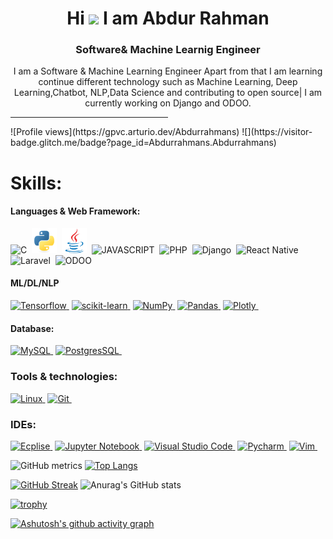 
<h1 align="center"> Hi <img src="https://c.tenor.com/yWSRmymbuBkAAAAM/waving-hi.gif width="55px" height="55px" "> I am Abdur Rahman</h1> 

<h3 align="center"> Software& Machine Learnig Engineer </h3> 

<p align="center">
I am a Software & Machine Learning Engineer Apart from that I am learning continue different technology such as Machine Learning, Deep Learning,Chatbot, NLP,Data Science and contributing to open source| I am currently working on Django and ODOO.
</p>



<hr style="width:50%;text-align:left;margin-left:0">
![Profile views](https://gpvc.arturio.dev/Abdurrahmans) ![](https://visitor-badge.glitch.me/badge?page_id=Abdurrahmans.Abdurrahmans)


<h1>Skills:</h1>

<h4>Languages & Web Framework:</h4>
<p dir="auto">
 <a target="blank" rel="noopener noreferrer nofollow" herf="[https://camo.githubusercontent.com/94be0a2e5be1429…76f3d707974686f6e266c6f676f436f6c6f723d7768697465](https://en.cppreference.com/)">
  <img src="https://raw.githubusercontent.com/arasgungore/arasgungore/main/icons/c.svg" alt="C" width="40" height style="max-width: 100%;">&nbsp;</a>
 
 
 <a target="blank" rel="noopener noreferrer nofollow" herf="https://www.python.org">
  <img src="https://raw.githubusercontent.com/devicons/devicon/master/icons/python/python-original.svg" alt="PYTHON" width="40" height style="max-width: 100%;">&nbsp;</a>
 
  <a target="blank" rel="noopener noreferrer nofollow" herf="https://www.java.org">
  <img src="https://raw.githubusercontent.com/devicons/devicon/master/icons/java/java-original.svg" alt="JAVA" width="40" height style="max-width: 100%;">&nbsp;</a>
 
 
 <a target="blank" rel="noopener noreferrer nofollow" herf="https://developer.mozilla.org/en-US/docs/Web/JavaScript">
  <img src="https://static.javatpoint.com/images/javascript/javascript_logo.png" alt="JAVASCRIPT" width="40" height style="max-width: 100%;">&nbsp;</a>
 
 <a target="blank" rel="noopener noreferrer nofollow" herf="https://www.php.net">
  <img src="https://upload.wikimedia.org/wikipedia/commons/thumb/2/27/PHP-logo.svg/711px-PHP-logo.svg.png?20180502235434" alt="PHP" width="40" height style="max-width: 100%;">&nbsp;</a>
 
 <a target="blank" rel="noopener noreferrer nofollow" herf="https://docs.djangoproject.com">
  <img src="https://studygyaan.com/wp-content/uploads/2021/12/django-logo-negative.png" alt="Django" width="40" height style="max-width: 100%;">&nbsp;</a>

 <a target="blank" rel="noopener noreferrer nofollow" herf="https://reactnative.dev/">
  <img src="https://upload.wikimedia.org/wikipedia/commons/thumb/a/a7/React-icon.svg/1200px-React-icon.svg.png" alt="React Native" width="40" height style="max-width: 100%;">&nbsp;</a>
 
  <a target="blank" rel="noopener noreferrer nofollow" herf="https://laravel.com">
  <img src="https://upload.wikimedia.org/wikipedia/commons/thumb/9/9a/Laravel.svg/1200px-Laravel.svg.png" alt="Laravel" width="40" height style="max-width: 100%;">&nbsp;</a>
 
  <a target="blank" rel="noopener noreferrer nofollow" herf="https://www.odoo.com/">
  <img src="https://upload.wikimedia.org/wikipedia/commons/5/50/Odoo_logo.svg" alt="ODOO" width="40" height style="max-width: 100%;">&nbsp;</a>
 
 
</p>


<h4>ML/DL/NLP</h4>
<p dir="auto">
 <a target="blank" rel="noopener noreferrer nofollow" href="https://camo.githubusercontent.com/80ab2110fcef93088fac399375889c8ba9d46f3daa68a1a1cfac50fb475c9dc3/68747470733a2f2f696d672e736869656c64732e696f2f62616467652f54656e736f72466c6f772d4646364630303f7374796c653d666f722d7468652d6261646765266c6f676f3d74656e736f72666c6f77266c6f676f436f6c6f723d7768697465">
  <img src="https://camo.githubusercontent.com/80ab2110fcef93088fac399375889c8ba9d46f3daa68a1a1cfac50fb475c9dc3/68747470733a2f2f696d672e736869656c64732e696f2f62616467652f54656e736f72466c6f772d4646364630303f7374796c653d666f722d7468652d6261646765266c6f676f3d74656e736f72666c6f77266c6f676f436f6c6f723d7768697465"     
alt="Tensorflow" data-canonical-src="https://img.shields.io/badge/TensorFlow-FF6F00?style=for-the-badge&logo=tensorflow&logoColor=white" style="max-width: 100%;">&nbsp;</a>
   
<a target="blank" rel="noopener noreferrer nofollow" href="https://camo.githubusercontent.com/5e8b6493343a841ed161f1862e7de688f67ba8809ad0a76a8f04af618ab2c3bf/68747470733a2f2f696d672e736869656c64732e696f2f62616467652f7363696b69742d2d6c6561726e2d2532334637393331452e7376673f7374796c653d666f722d7468652d6261646765266c6f676f3d7363696b69742d6c6561726e266c6f676f436f6c6f723d7768697465">
  <img src="https://camo.githubusercontent.com/5e8b6493343a841ed161f1862e7de688f67ba8809ad0a76a8f04af618ab2c3bf/68747470733a2f2f696d672e736869656c64732e696f2f62616467652f7363696b69742d2d6c6561726e2d2532334637393331452e7376673f7374796c653d666f722d7468652d6261646765266c6f676f3d7363696b69742d6c6561726e266c6f676f436f6c6f723d7768697465"
alt="scikit-learn" data-canonical-src="https://img.shields.io/badge/scikit--learn-%23F7931E.svg?style=for-the-badge&logo=scikit-learn&logoColor=white" style="max-width: 100%;">&nbsp;</a>
 
 
 <a target="blank" rel="noopener noreferrer nofollow" href="https://camo.githubusercontent.com/a1c5e9056e3be1e1058d8517b025af60f61f75395a78245776db71a7703aff9c/68747470733a2f2f696d672e736869656c64732e696f2f62616467652f6e756d70792d2532333031333234332e7376673f7374796c653d666f722d7468652d6261646765266c6f676f3d6e756d7079266c6f676f436f6c6f723d7768697465">
  <img src="https://camo.githubusercontent.com/a1c5e9056e3be1e1058d8517b025af60f61f75395a78245776db71a7703aff9c/68747470733a2f2f696d672e736869656c64732e696f2f62616467652f6e756d70792d2532333031333234332e7376673f7374796c653d666f722d7468652d6261646765266c6f676f3d6e756d7079266c6f676f436f6c6f723d7768697465"
 alt="NumPy" data-canonical-src="https://img.shields.io/badge/numpy-%23013243.svg?style=for-the-badge&logo=numpy&logoColor=white"style="max-width: 100%;">&nbsp;</a>
   
 
 <a target="blank" rel="noopener noreferrer nofollow" href="https://camo.githubusercontent.com/f737c8a9e60949e59f80fcca0b0019df76efb3c8ae56d38736bb93e44b447000/68747470733a2f2f696d672e736869656c64732e696f2f62616467652f70616e6461732d2532333135303435382e7376673f7374796c653d666f722d7468652d6261646765266c6f676f3d70616e646173266c6f676f436f6c6f723d7768697465">
  <img src="https://camo.githubusercontent.com/f737c8a9e60949e59f80fcca0b0019df76efb3c8ae56d38736bb93e44b447000/68747470733a2f2f696d672e736869656c64732e696f2f62616467652f70616e6461732d2532333135303435382e7376673f7374796c653d666f722d7468652d6261646765266c6f676f3d70616e646173266c6f676f436f6c6f723d7768697465"
 alt="Pandas" data-canonical-src="https://img.shields.io/badge/pandas-%23150458.svg?style=for-the-badge&logo=pandas&logoColor=white" style="max-width: 100%;">&nbsp;</a>
 
  <a target="blank" rel="noopener noreferrer nofollow" href="https://camo.githubusercontent.com/2f9c3edd9ff2d48dd262b930c3f5faf9d5956ae61661f2df1d4c941f143d36c8/68747470733a2f2f696d672e736869656c64732e696f2f62616467652f506c6f746c792d2532333346344637352e7376673f7374796c653d666f722d7468652d6261646765266c6f676f3d706c6f746c79266c6f676f436f6c6f723d7768697465">
  <img src="https://camo.githubusercontent.com/2f9c3edd9ff2d48dd262b930c3f5faf9d5956ae61661f2df1d4c941f143d36c8/68747470733a2f2f696d672e736869656c64732e696f2f62616467652f506c6f746c792d2532333346344637352e7376673f7374796c653d666f722d7468652d6261646765266c6f676f3d706c6f746c79266c6f676f436f6c6f723d7768697465"
 alt="Plotly" data-canonical-src="https://img.shields.io/badge/Plotly-%233F4F75.svg?style=for-the-badge&logo=plotly&logoColor=white" style="max-width: 100%;">&nbsp;</a>
 
</p>

<h4>Database:</h4>
<p dir="auto">
 <a target="blank" rel="noopener noreferrer nofollow" href="https://camo.githubusercontent.com/988b23566a8e239f9717abbed64d36834115c8a8c7082a71c358e04f47f8398c/68747470733a2f2f696d672e736869656c64732e696f2f62616467652f4d7953514c2d3030303030463f7374796c653d666f722d7468652d6261646765266c6f676f3d6d7973716c266c6f676f436f6c6f723d7768697465">
  <img src="https://camo.githubusercontent.com/988b23566a8e239f9717abbed64d36834115c8a8c7082a71c358e04f47f8398c/68747470733a2f2f696d672e736869656c64732e696f2f62616467652f4d7953514c2d3030303030463f7374796c653d666f722d7468652d6261646765266c6f676f3d6d7973716c266c6f676f436f6c6f723d7768697465"
    alt="MySQL" data-canonical-src="https://img.shields.io/badge/MySQL-00000F?style=for-the-badge&logo=mysql&logoColor=white" style="max-width: 100%;">&nbsp;</a>
 
  <a target="blank" rel="noopener noreferrer nofollow" href="https://camo.githubusercontent.com/281c069a2703e948b536500b9fd808cb4fb2496b3b66741db4013a2c89e91986/68747470733a2f2f696d672e736869656c64732e696f2f62616467652f506f737467726553514c2d3331363139323f7374796c653d666f722d7468652d6261646765266c6f676f3d706f737467726573716c266c6f676f436f6c6f723d7768697465">
  <img src="https://camo.githubusercontent.com/281c069a2703e948b536500b9fd808cb4fb2496b3b66741db4013a2c89e91986/68747470733a2f2f696d672e736869656c64732e696f2f62616467652f506f737467726553514c2d3331363139323f7374796c653d666f722d7468652d6261646765266c6f676f3d706f737467726573716c266c6f676f436f6c6f723d7768697465"
 alt="PostgresSQL" data-canonical-src="https://img.shields.io/badge/PostgreSQL-316192?style=for-the-badge&logo=postgresql&logoColor=white" style="max-width: 100%;">&nbsp;</a>
</p>
<h3>Tools & technologies:</h3>

<p dir="auto">
<a target="blank" rel="noopener noreferrer nofollow" href="https://camo.githubusercontent.com/878e15b4f7576e844856dc60d855ba0587d3d2bc56211fbe69734ebccb13b068/68747470733a2f2f696d672e736869656c64732e696f2f62616467652f4c696e75782d4643433632343f7374796c653d666f722d7468652d6261646765266c6f676f3d6c696e7578266c6f676f436f6c6f723d626c61636b">
  <img src="https://camo.githubusercontent.com/878e15b4f7576e844856dc60d855ba0587d3d2bc56211fbe69734ebccb13b068/68747470733a2f2f696d672e736869656c64732e696f2f62616467652f4c696e75782d4643433632343f7374796c653d666f722d7468652d6261646765266c6f676f3d6c696e7578266c6f676f436f6c6f723d626c61636b"
 alt="Linux" data-canonical-src="https://img.shields.io/badge/Linux-FCC624?style=for-the-badge&logo=linux&logoColor=black" style="max-width: 100%;">&nbsp;</a>
 
 
 <a target="blank" rel="noopener noreferrer nofollow" href="https://camo.githubusercontent.com/06c6858186510906c21d8c951168d55d976d7dfb9176ed6125c55b8a7de0baae/68747470733a2f2f696d672e736869656c64732e696f2f62616467652f4749542d4534344333303f7374796c653d666f722d7468652d6261646765266c6f676f3d676974266c6f676f436f6c6f723d7768697465">
  <img src="https://camo.githubusercontent.com/06c6858186510906c21d8c951168d55d976d7dfb9176ed6125c55b8a7de0baae/68747470733a2f2f696d672e736869656c64732e696f2f62616467652f4749542d4534344333303f7374796c653d666f722d7468652d6261646765266c6f676f3d676974266c6f676f436f6c6f723d7768697465"
 alt="Git" data-canonical-src="https://img.shields.io/badge/GIT-E44C30?style=for-the-badge&logo=git&logoColor=white" style="max-width: 100%;">&nbsp;</a>
</p>
<h3>IDEs:</h3>

<p dir="auto">
<a target="blank" rel="noopener noreferrer nofollow" href="https://camo.githubusercontent.com/c1762c032012c12072a0ffe9717331353b85afe8d703b20164972e3f3743a6ab/68747470733a2f2f696d672e736869656c64732e696f2f62616467652f45636c697073652d4645374131362e7376673f7374796c653d666f722d7468652d6261646765266c6f676f3d45636c69707365266c6f676f436f6c6f723d7768697465">
  <img src="https://camo.githubusercontent.com/c1762c032012c12072a0ffe9717331353b85afe8d703b20164972e3f3743a6ab/68747470733a2f2f696d672e736869656c64732e696f2f62616467652f45636c697073652d4645374131362e7376673f7374796c653d666f722d7468652d6261646765266c6f676f3d45636c69707365266c6f676f436f6c6f723d7768697465"
 alt="Ecplise" data-canonical-src="https://img.shields.io/badge/Eclipse-FE7A16.svg?style=for-the-badge&logo=Eclipse&logoColor=white" style="max-width: 100%;">&nbsp;</a>
 
 
 <a target="blank" rel="noopener noreferrer nofollow" href="https://camo.githubusercontent.com/e922b45bfb79029cf4436e255b0d17b00b651e13b24f1751a9f87b14055fb4b1/68747470733a2f2f696d672e736869656c64732e696f2f62616467652f6a7570797465722d2532334641304630302e7376673f7374796c653d666f722d7468652d6261646765266c6f676f3d6a757079746572266c6f676f436f6c6f723d7768697465">
  <img src="https://camo.githubusercontent.com/e922b45bfb79029cf4436e255b0d17b00b651e13b24f1751a9f87b14055fb4b1/68747470733a2f2f696d672e736869656c64732e696f2f62616467652f6a7570797465722d2532334641304630302e7376673f7374796c653d666f722d7468652d6261646765266c6f676f3d6a757079746572266c6f676f436f6c6f723d7768697465"
 alt="Jupyter Notebook" data-canonical-src="https://img.shields.io/badge/jupyter-%23FA0F00.svg?style=for-the-badge&logo=jupyter&logoColor=white" style="max-width: 100%;">&nbsp;</a>
 
 
  <a target="blank" rel="noopener noreferrer nofollow" href="https://camo.githubusercontent.com/a0484e6383e852e622da1e934b7724921ab9b69d69246d90f899424b01f6deb1/68747470733a2f2f696d672e736869656c64732e696f2f62616467652f56697375616c25323053747564696f253230436f64652d3030373864372e7376673f7374796c653d666f722d7468652d6261646765266c6f676f3d76697375616c2d73747564696f2d636f6465266c6f676f436f6c6f723d7768697465">
  <img src="https://camo.githubusercontent.com/36f18d672255d9642f3e5ec4886605d43e5000a0c0495536f0d00208720278d3/68747470733a2f2f696d672e736869656c64732e696f2f62616467652f7079636861726d2d3134333f7374796c653d666f722d7468652d6261646765266c6f676f3d7079636861726d266c6f676f436f6c6f723d626c61636b26636f6c6f723d626c61636b266c6162656c436f6c6f723d677265656e"
 alt="Visual Studio Code" data-canonical-src="https://img.shields.io/badge/Visual%20Studio%20Code-0078d7.svg?style=for-the-badge&logo=visual-studio-code&logoColor=white" style="max-width: 100%;">&nbsp;</a>
 
  <a target="blank" rel="noopener noreferrer nofollow" href="https://camo.githubusercontent.com/36f18d672255d9642f3e5ec4886605d43e5000a0c0495536f0d00208720278d3/68747470733a2f2f696d672e736869656c64732e696f2f62616467652f7079636861726d2d3134333f7374796c653d666f722d7468652d6261646765266c6f676f3d7079636861726d266c6f676f436f6c6f723d626c61636b26636f6c6f723d626c61636b266c6162656c436f6c6f723d677265656e">
  <img src="https://camo.githubusercontent.com/36f18d672255d9642f3e5ec4886605d43e5000a0c0495536f0d00208720278d3/68747470733a2f2f696d672e736869656c64732e696f2f62616467652f7079636861726d2d3134333f7374796c653d666f722d7468652d6261646765266c6f676f3d7079636861726d266c6f676f436f6c6f723d626c61636b26636f6c6f723d626c61636b266c6162656c436f6c6f723d677265656e"
 alt="Pycharm" data-canonical-src="https://img.shields.io/badge/pycharm-143?style=for-the-badge&logo=pycharm&logoColor=black&color=black&labelColor=green" max-width: 100%;">&nbsp;</a>
 
 
  <a target="blank" rel="noopener noreferrer nofollow" href="https://camo.githubusercontent.com/9b771d3052d4089b3788a69dd69dbc2f019c59fe369ae39f3abfa64057f12550/68747470733a2f2f696d672e736869656c64732e696f2f62616467652f56494d2d2532333131414230302e7376673f7374796c653d666f722d7468652d6261646765266c6f676f3d76696d266c6f676f436f6c6f723d7768697465">
  <img src="https://camo.githubusercontent.com/9b771d3052d4089b3788a69dd69dbc2f019c59fe369ae39f3abfa64057f12550/68747470733a2f2f696d672e736869656c64732e696f2f62616467652f56494d2d2532333131414230302e7376673f7374796c653d666f722d7468652d6261646765266c6f676f3d76696d266c6f676f436f6c6f723d7768697465"
 alt="Vim" data-canonical-src="https://img.shields.io/badge/VIM-%2311AB00.svg?style=for-the-badge&logo=vim&logoColor=white" style="max-width: 100%;">&nbsp;</a>
 
</p>



![GitHub metrics](https://metrics.lecoq.io/Abdurrahmans) [![Top Langs](https://github-readme-stats.vercel.app/api/top-langs/?username=Abdurrahmans)](https://github.com/anuraghazra/github-readme-stats)

[![GitHub Streak](https://streak-stats.demolab.com?user=Abdurrahmans&theme=tokyonight&border_radius=4.5)](https://git.io/streak-stats)  ![Anurag's GitHub stats](https://github-readme-stats.vercel.app/api?username=Abdurrahmans&theme=tokyonight&show_icons=true)    

                                                                                                                          
[![trophy](https://github-profile-trophy.vercel.app/?username=Abdurrahmans&theme=tokyonight&column=7&margin-w=40)](https://github.com/ryo-ma/github-profile-trophy)

[![Ashutosh's github activity graph](https://activity-graph.herokuapp.com/graph?username=Abdurrahmans&theme=react-dark)](https://github.com/ashutosh00710/github-readme-activity-graph)

 










